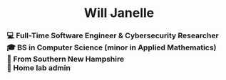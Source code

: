 <h1 align="center"><a href="#">&#x200B;</a>
Will Janelle
</h1>

<h3>
💻 Full-Time Software Engineer & Cybersecurity Researcher<br>
🎓 BS in Computer Science (minor in Applied Mathematics)<br>
📍 From Southern New Hampshire<br>
💽 Home lab admin<br>
</h3>
